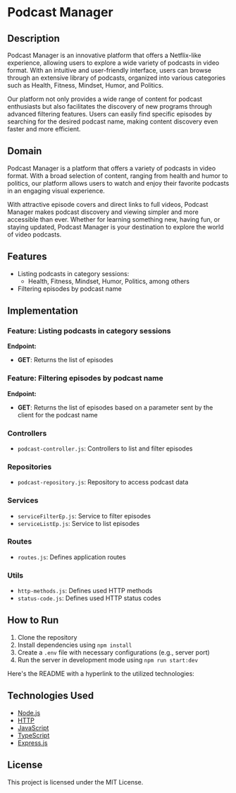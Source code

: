 
# Podcast Manager

## Description

Podcast Manager is an innovative platform that offers a Netflix-like experience, allowing users to explore a wide variety of podcasts in video format. With an intuitive and user-friendly interface, users can browse through an extensive library of podcasts, organized into various categories such as Health, Fitness, Mindset, Humor, and Politics.

Our platform not only provides a wide range of content for podcast enthusiasts but also facilitates the discovery of new programs through advanced filtering features. Users can easily find specific episodes by searching for the desired podcast name, making content discovery even faster and more efficient.

## Domain

Podcast Manager is a platform that offers a variety of podcasts in video format. With a broad selection of content, ranging from health and humor to politics, our platform allows users to watch and enjoy their favorite podcasts in an engaging visual experience.

With attractive episode covers and direct links to full videos, Podcast Manager makes podcast discovery and viewing simpler and more accessible than ever. Whether for learning something new, having fun, or staying updated, Podcast Manager is your destination to explore the world of video podcasts.

## Features

- Listing podcasts in category sessions:
  - Health, Fitness, Mindset, Humor, Politics, among others
- Filtering episodes by podcast name

## Implementation

### Feature: Listing podcasts in category sessions

**Endpoint:**

- **GET**: Returns the list of episodes

### Feature: Filtering episodes by podcast name

**Endpoint:**

- **GET**: Returns the list of episodes based on a parameter sent by the client for the podcast name

### Controllers

- `podcast-controller.js`: Controllers to list and filter episodes

### Repositories

- `podcast-repository.js`: Repository to access podcast data

### Services

- `serviceFilterEp.js`: Service to filter episodes
- `serviceListEp.js`: Service to list episodes

### Routes

- `routes.js`: Defines application routes

### Utils

- `http-methods.js`: Defines used HTTP methods
- `status-code.js`: Defines used HTTP status codes

## How to Run

1. Clone the repository
2. Install dependencies using `npm install`
3. Create a `.env` file with necessary configurations (e.g., server port)
4. Run the server in development mode using `npm run start:dev`

Here's the README with a hyperlink to the utilized technologies:

## Technologies Used

- [Node.js](https://nodejs.org/)
- [HTTP](https://developer.mozilla.org/en-US/docs/Web/HTTP)
- [JavaScript](https://developer.mozilla.org/en-US/docs/Web/JavaScript)
- [TypeScript](https://www.typescriptlang.org/)
- [Express.js](https://expressjs.com/)

## License

This project is licensed under the MIT License.
